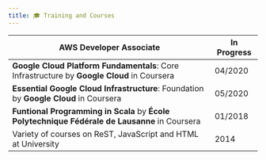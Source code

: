 ```yaml
---
title: 🎓 Training and Courses
---
```


| **AWS Developer** Associate                   | In Progress |
| ------------------------------------------ | ------------------ |
| **Google Cloud Platform Fundamentals**: Core Infrastructure by __Google Cloud__ in Coursera | 04/2020 |
| **Essential Google Cloud Infrastructure**: Foundation by __Google Cloud__ in Coursera | 05/2020 |
| **Funtional Programming in Scala** by __École Polytechnique Fédérale de Lausanne__ in Coursera | 01/2018 |
| Variety of courses on ReST, JavaScript and HTML at University | 2014 |
